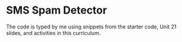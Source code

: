 # SMS Spam Detector
The code is typed by me using snippets from the starter code, Unit 21 slides, and activities in this curriculum.